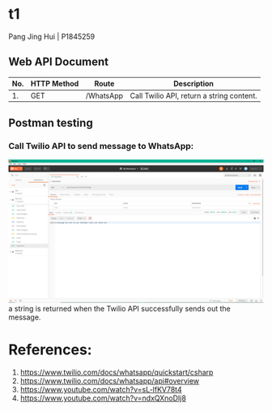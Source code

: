 # t1
Pang Jing Hui | P1845259 

## Web API Document
| No. | HTTP Method  | Route | Description |
| ------------- | ------------- | ------------- | ------------- |
| 1. | GET | /WhatsApp | Call Twilio API, return a string content. |

## Postman testing
### Call Twilio API to send message to WhatsApp:
![](images/p1.png)
a string is returned when the Twilio API successfully sends out the message.

# References:
1. https://www.twilio.com/docs/whatsapp/quickstart/csharp
2. https://www.twilio.com/docs/whatsapp/api#overview
3. https://www.youtube.com/watch?v=sL-lfKV78t4
4. https://www.youtube.com/watch?v=ndxQXnoDIj8
